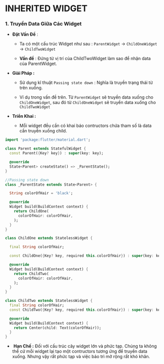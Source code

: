 # INHERITED WIDGET

### 1. Truyền Data Giữa Các Widget

- **Đặt Vấn Đề** : 
  
  - Ta có một cấu trúc Widget như sau :  `ParentWidget` -> `ChildOneWidget `-> `ChildTwoWidget`
  
  - **Vấn đề** : Đứng từ vị trí của ChildTwoWidget làm sao để nhận data của ParentWidget.

- **Giải Pháp :**
  
  - Sử dụng kĩ thuật `Passing state down`  : Nghĩa là truyền trạng thái từ trên xuống. 
  
  - Ví dụ trong vấn đề trên. Từ `ParentWidget` sẽ truyền data xuống cho `ChildOneWidget`, sau đó từ `ChildOneWidget` sẽ truyền data xuống cho `ChildTwoWidget`

- **Triển Khai :**
  
  - Mỗi widget đều cần có khai báo contructors chứa tham số là data cần truyền xuống child.

```dart
import 'package:flutter/material.dart';

class Parent extends StatefulWidget {
  const Parent({Key? key}) : super(key: key);

  @override
  State<Parent> createState() => _ParentState();
}

//Passing state down
class _ParentState extends State<Parent> {

  String colorOfHair = 'black';

  @override
  Widget build(BuildContext context) {
    return ChildOne(
      colorOfHair: colorOfHair,
    );
  }
}

class ChildOne extends StatelessWidget {

  final String colorOfHair;

  const ChildOne({Key? key, required this.colorOfHair}) : super(key: key);

  @override
  Widget build(BuildContext context) {
    return ChildTwo(
      colorOfHair: colorOfHair,
    );
  }
}

class ChildTwo extends StatelessWidget {
  final String colorOfHair;
  const ChildTwo({Key? key, required this.colorOfHair}) : super(key: key);

  @override
  Widget build(BuildContext context) {
    return Center(child: Text(colorOfHair));
  }
}

```

-  **Hạn Chế :** Đối với cấu trúc cây widget lớn và phức tạp. Chúng ta không thể cứ mỗi widget lại tạo một contructors tương ứng để truyền data xuống. Nhưng vậy rất phức tạp và việc bảo trì mở rộng rất khó khăn. 

    

